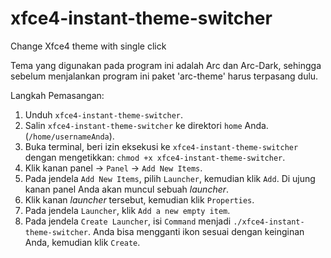 # xfce4-instant-theme-switcher
Change Xfce4 theme with single click

Tema yang digunakan pada program ini adalah Arc dan Arc-Dark, sehingga sebelum menjalankan program ini paket 
'arc-theme' harus terpasang dulu.

Langkah Pemasangan:
1. Unduh `xfce4-instant-theme-switcher`.
2. Salin `xfce4-instant-theme-switcher` ke direktori `home` Anda. (`/home/usernameAnda`).
3. Buka terminal, beri izin eksekusi ke `xfce4-instant-theme-switcher` dengan mengetikkan: 
`chmod +x xfce4-instant-theme-switcher`.
4. Klik kanan panel -> `Panel` -> `Add New Items`.
5. Pada jendela `Add New Items`, pilih `Launcher`, kemudian klik `Add`. Di ujung kanan panel Anda akan 
muncul sebuah _launcher_.
6. Klik kanan _launcher_ tersebut, kemudian klik `Properties`.
7. Pada jendela `Launcher`, klik `Add a new empty item`.
8. Pada jendela `Create Launcher`, isi `Command` menjadi `./xfce4-instant-theme-switcher`. Anda bisa 
mengganti ikon sesuai dengan keinginan Anda, kemudian klik `Create`.
